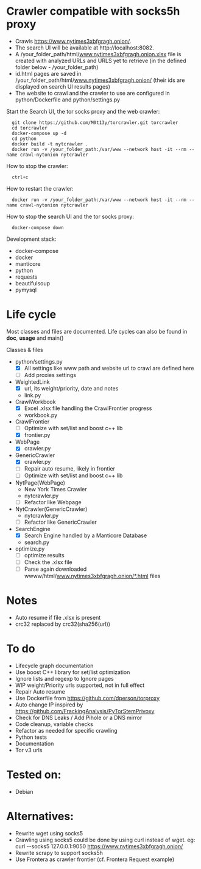 # Crawler compatible with socks5h proxy

- Crawls https://www.nytimes3xbfgragh.onion/.
- The search UI will be available at http://localhost:8082.
- A /your_folder_path/html/www.nytimes3xbfgragh.onion.xlsx file is created with analyzed URLs and URLS yet to retrieve (in the defined folder below - /your_folder_path)
- id.html pages are saved in /your_folder_path/html/www.nytimes3xbfgragh.onion/ (their ids are displayed on search UI results pages)
- The website to crawl and the crawler to use are configured in python/Dockerfile and python/settings.py

Start the Search UI, the tor socks proxy and the web crawler:
```
  git clone https://github.com/M0t13y/torcrawler.git torcrawler
  cd torcrawler
  docker-compose up -d
  cd python
  docker build -t nytcrawler .
  docker run -v /your_folder_path:/var/www --network host -it --rm --name crawl-nytonion nytcrawler
```

How to stop the crawler:
```
  ctrl+c
```

How to restart the crawler:
```
  docker run -v /your_folder_path:/var/www --network host -it --rm --name crawl-nytonion nytcrawler
```


How to stop the search UI and the tor socks proxy:
```
  docker-compose down
```

Development stack:
  - docker-compose
  - docker
  - manticore
  - python
  -   requests
  -   beautifulsoup
  -   pymysql

# Life cycle

Most classes and files are documented. Life cycles can also be found in __doc__, __usage__ and main()

Classes & files
- python/settings.py
    - [x] All settings like www path and website url to crawl are defined here
    - [ ] Add proxies settings
- WeightedLink
  - [x] url, its weight/priority, date and notes
  - link.py
- CrawlWorkbook
  - [x] Excel .xlsx file handling the CrawlFrontier progress
  - workbook.py
- CrawlFrontier
  - [ ] Optimize with set/list and boost c++ lib 
  - [x] frontier.py
- WebPage
  - [x] crawler.py
- GenericCrawler
  - [x] crawler.py
  - [ ] Repair auto resume, likely in frontier 
  - [ ] Optimize with set/list and boost c++ lib 
- NytPage(WebPage)
  - New York Times Crawler
  - nytcrawler.py
  - [ ] Refactor like Webpage
- NytCrawler(GenericCrawler)
  - nytcrawler.py
  - [ ] Refactor like GenericCrawler
- SearchEngine
  - [x] Search Engine handled by a Manticore Database
  - search.py
- optimize.py
  - [ ] optimize results
  - [ ] Check the .xlsx file
  - [ ] Parse again downloaded wwww/html/www.nytimes3xbfgragh.onion/*.html files

# Notes
- Auto resume if file .xlsx is present
- crc32 replaced by crc32(sha256(url))

# To do
- Lifecycle graph documentation
- Use boost C++ library for set/list optimization
- Ignore lists and regexp to Ignore pages
- WIP weight/Priority urls supported, not in full effect
- Repair Auto resume
- Use Dockerfile from https://github.com/dperson/torproxy
- Auto change IP inspired by https://github.com/FrackingAnalysis/PyTorStemPrivoxy
- Check for DNS Leaks / Add Pihole or a DNS mirror
- Code cleanup, variable checks
- Refactor as needed for specific crawling
- Python tests
- Documentation
- Tor v3 urls

# Tested on:
- Debian

# Alternatives:
- Rewrite wget using socks5
- Crawling using socks5 could be done by using curl instead of wget.
eg: curl --socks5 127.0.0.1:9050 https://www.nytimes3xbfgragh.onion/
- Rewrite scrapy to support socks5h
- Use Frontera as crawler frontier (cf. Frontera Request example)
